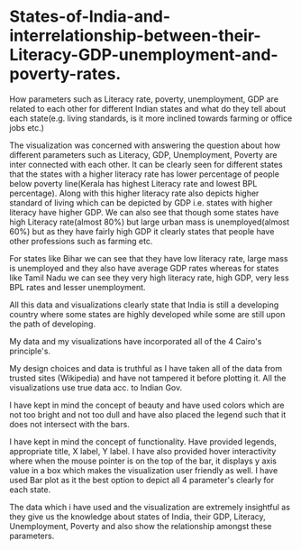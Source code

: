 # States-of-India-and-interrelationship-between-their-Literacy-GDP-unemployment-and-poverty-rates.
How parameters such as Literacy rate, poverty, unemployment, GDP are related to each other for different Indian states and what do they tell about each state(e.g. living standards, is it more inclined towards farming or office jobs etc.)


The visualization was concerned with answering the question about how different parameters such as Literacy, GDP, Unemployment, Poverty are inter connected with each other. It can be clearly seen for different states that the states with a higher literacy rate has lower percentage of people below poverty line(Kerala has highest Literacy rate and lowest BPL percentage). Along with this higher literacy rate also depicts higher standard of living which can be depicted by GDP i.e. states with higher literacy have higher GDP.
We can also see that though some states have high Literacy rate(almost 80%) but large urban mass is unemployed(almost 60%) but as they have fairly high GDP it clearly states that people have other professions such as farming etc.

For states like Bihar we can see that they have low literacy rate, large mass is unemployed and they also have average GDP rates whereas for states like Tamil Nadu we can see they very high literacy rate, high GDP, very less BPL rates and lesser unemployment.

All this data and visualizations clearly state that India is still a developing country where some states are highly developed while some are still upon the path of developing.


My data and my visualizations have incorporated all of the 4 Cairo's principle's.

My design choices and data is truthful as I have taken all of the data from trusted sites (Wikipedia) and have not tampered it before plotting it. All the visualizations use true data acc. to Indian Gov.

I have kept in mind the concept of beauty and have used colors which are not too bright and not too dull and have also placed the legend such that it does not intersect with the bars.

I have kept in mind the concept of functionality. Have provided legends, appropriate title, X label, Y label. I have also provided hover interactivity where when the mouse pointer is on the top of the bar, it displays y axis value in a box which makes the visualization user friendly as well. I have used Bar plot as it the best option to depict all 4 parameter's clearly for each state.

The data which i have used and the visualization are extremely insightful as they give us the knowledge about states of India, their GDP, Literacy, Unemployment, Poverty and also show the relationship amongst these parameters.
